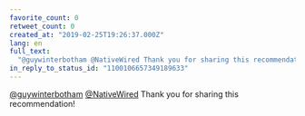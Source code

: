```yaml
---
favorite_count: 0
retweet_count: 0
created_at: "2019-02-25T19:26:37.000Z"
lang: en
full_text:
  "@guywinterbotham @NativeWired Thank you for sharing this recommendation!"
in_reply_to_status_id: "1100106657349189633"
---
```


[@guywinterbotham](https://twitter.com/guywinterbotham)
[@NativeWired](https://twitter.com/NativeWired) Thank you for sharing this
recommendation!
